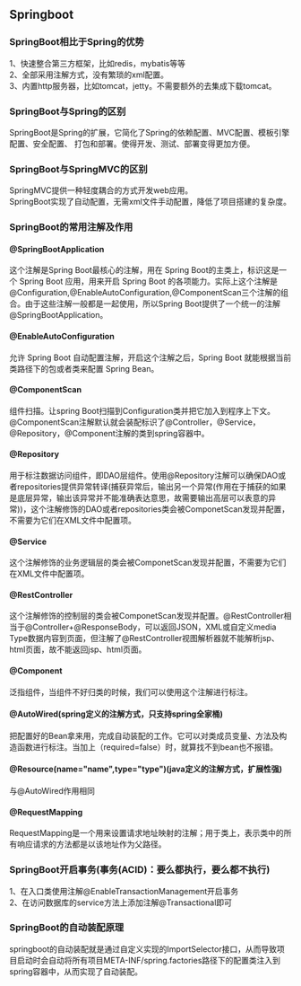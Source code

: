 ## Springboot  
### SpringBoot相比于Spring的优势  
1、快速整合第三方框架，比如redis，mybatis等等  
2、全部采用注解方式，没有繁琐的xml配置。  
3、内置http服务器，比如tomcat，jetty。不需要额外的去集成下载tomcat。
### SpringBoot与Spring的区别  
SpringBoot是Spring的扩展，它简化了Spring的依赖配置、MVC配置、模板引擎配置、安全配置、 打包和部署。使得开发、测试、部署变得更加方便。
### SpringBoot与SpringMVC的区别  
SpringMVC提供一种轻度耦合的方式开发web应用。  
SpringBoot实现了自动配置，无需xml文件手动配置，降低了项目搭建的复杂度。
### SpringBoot的常用注解及作用  
#### @SpringBootApplication
这个注解是Spring Boot最核心的注解，用在 Spring Boot的主类上，标识这是一个 Spring Boot 应用，用来开启 Spring Boot 的各项能力。实际上这个注解是@Configuration,@EnableAutoConfiguration,@ComponentScan三个注解的组合。由于这些注解一般都是一起使用，所以Spring Boot提供了一个统一的注解@SpringBootApplication。  
#### @EnableAutoConfiguration
允许 Spring Boot 自动配置注解，开启这个注解之后，Spring Boot 就能根据当前类路径下的包或者类来配置 Spring Bean。  
#### @ComponentScan  
组件扫描。让spring Boot扫描到Configuration类并把它加入到程序上下文。@ComponentScan注解默认就会装配标识了@Controller，@Service，@Repository，@Component注解的类到spring容器中。  
#### @Repository  
用于标注数据访问组件，即DAO层组件。使用@Repository注解可以确保DAO或者repositories提供异常转译(捕获异常后，输出另一个异常(作用在于捕获的如果是底层异常，输出该异常并不能准确表达意思，故需要输出高层可以表意的异常))，这个注解修饰的DAO或者repositories类会被ComponetScan发现并配置，不需要为它们在XML文件中配置项。  
#### @Service  
这个注解修饰的业务逻辑层的类会被ComponetScan发现并配置，不需要为它们在XML文件中配置项。  
#### @RestController  
这个注解修饰的控制层的类会被ComponetScan发现并配置。@RestController相当于@Controller+@ResponseBody，可以返回JSON，XML或自定义media Type数据内容到页面，但注解了@RestController视图解析器就不能解析jsp、html页面，故不能返回jsp、html页面。  
#### @Component  
泛指组件，当组件不好归类的时候，我们可以使用这个注解进行标注。  
#### @AutoWired(spring定义的注解方式，只支持spring全家桶)  
把配置好的Bean拿来用，完成自动装配的工作。它可以对类成员变量、方法及构造函数进行标注。当加上（required=false）时，就算找不到bean也不报错。  
#### @Resource(name="name",type="type")(java定义的注解方式，扩展性强)  
与@AutoWired作用相同  
#### @RequestMapping  
 RequestMapping是一个用来设置请求地址映射的注解；用于类上，表示类中的所有响应请求的方法都是以该地址作为父路径。  

### SpringBoot开启事务(事务(ACID)：要么都执行，要么都不执行)  
1、在入口类使用注解@EnableTransactionManagement开启事务  
2、在访问数据库的service方法上添加注解@Transactional即可  

### SpringBoot的自动装配原理  
springboot的自动装配就是通过自定义实现的ImportSelector接口，从而导致项目启动时会自动将所有项目META-INF/spring.factories路径下的配置类注入到spring容器中，从而实现了自动装配。 






